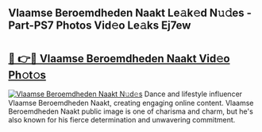 ## Vlaamse Beroemdheden Naakt Le𝚊k𝚎d N𝚞𝚍es - Part-PS7 Photos Vid𝚎o Le𝚊ks Ej7ew

# <h2><a href="http://fbayumq.evod.top/?m=Vlaamse+Beroemdheden+Naakt">🔗 👉🔴 Vlaamse Beroemdheden Naakt Vid𝚎o Ph𝚘t𝚘s</a></h2>

[![Vlaamse Beroemdheden Naakt N𝚞d𝚎s](https://i.imgur.com/8V9OHl7.gif)](http://fbayumq.evod.top/?m=Vlaamse+Beroemdheden+Naakt)
Dance and lifestyle influencer Vlaamse Beroemdheden Naakt, creating engaging online content. Vlaamse Beroemdheden Naakt public image is one of charisma and charm, but he's also known for his fierce determination and unwavering commitment. 

